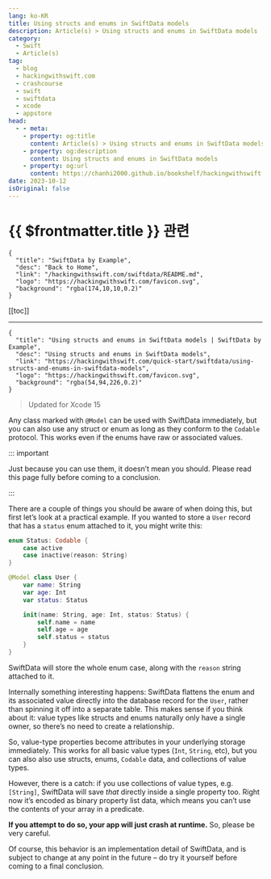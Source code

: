 ```yaml
---
lang: ko-KR
title: Using structs and enums in SwiftData models
description: Article(s) > Using structs and enums in SwiftData models
category:
  - Swift
  - Article(s)
tag: 
  - blog
  - hackingwithswift.com
  - crashcourse
  - swift
  - swiftdata
  - xcode
  - appstore
head:
  - - meta:
    - property: og:title
      content: Article(s) > Using structs and enums in SwiftData models
    - property: og:description
      content: Using structs and enums in SwiftData models
    - property: og:url
      content: https://chanhi2000.github.io/bookshelf/hackingwithswift.com/swiftdata/using-structs-and-enums-in-swiftdata-models.html
date: 2023-10-12
isOriginal: false
---
```


# {{ $frontmatter.title }} 관련

```component VPCard
{
  "title": "SwiftData by Example",
  "desc": "Back to Home",
  "link": "/hackingwithswift.com/swiftdata/README.md",
  "logo": "https://hackingwithswift.com/favicon.svg",
  "background": "rgba(174,10,10,0.2)"
}
```

[[toc]]

---

```component VPCard
{
  "title": "Using structs and enums in SwiftData models | SwiftData by Example",
  "desc": "Using structs and enums in SwiftData models",
  "link": "https://hackingwithswift.com/quick-start/swiftdata/using-structs-and-enums-in-swiftdata-models", 
  "logo": "https://hackingwithswift.com/favicon.svg",
  "background": "rgba(54,94,226,0.2)"
}
```

> Updated for Xcode 15

Any class marked with `@Model` can be used with SwiftData immediately, but you can also use any struct or enum as long as they conform to the `Codable` protocol. This works even if the enums have raw or associated values.

::: important

Just because you can use them, it doesn’t mean you should. Please read this page fully before coming to a conclusion.

:::

There are a couple of things you should be aware of when doing this, but first let’s look at a practical example. If you wanted to store a `User` record that has a `status` enum attached to it, you might write this:

```swift
enum Status: Codable {
    case active
    case inactive(reason: String)
}

@Model class User {
    var name: String
    var age: Int
    var status: Status

    init(name: String, age: Int, status: Status) {
        self.name = name
        self.age = age
        self.status = status
    }
}
```

SwiftData will store the whole enum case, along with the `reason` string attached to it. 

Internally something interesting happens: SwiftData flattens the enum and its associated value directly into the database record for the `User`, rather than spinning it off into a separate table. This makes sense if you think about it: value types like structs and enums naturally only have a single owner, so there’s no need to create a relationship.

So, value-type properties become attributes in your underlying storage immediately. This works for all basic value types (`Int`, `String`, etc), but you can also also use structs, enums, `Codable` data, and collections of value types. 

However, there is a catch: if you use collections of value types, e.g. `[String]`, SwiftData will save *that* directly inside a single property too. Right now it’s encoded as binary property list data, which means you can’t use the contents of your array in a predicate.

**If you attempt to do so, your app will just crash at runtime.** So, please be very careful.

Of course, this behavior is an implementation detail of SwiftData, and is subject to change at any point in the future – do try it yourself before coming to a final conclusion.

